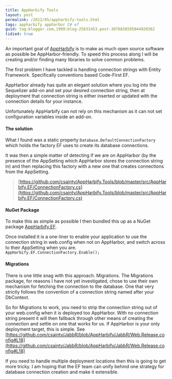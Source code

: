 ```yaml
---
title: AppHarbify Tools
layout: post
permalink: /2012/05/appharbify-tools.html
tags: appharbify appharbor C# ef
guid: tag:blogger.com,1999:blog-25631453.post-3076838595044920362
tidied: true
---
```



An important goal of [AppHarbify](http://appharbify.com) is to make as much open source software as possible be AppHarbor-friendly. To speed this process along I will be creating and/or finding many libraries to solve common problems.  

The first problem I have tackled is handling connection strings with Entity Framework. Specifically conventions based Code-First EF.  

AppHarbor already has quite an elegant solution where you log into the Sequelizer add-on and set your desired connection string, then at deployment that connection string is either inserted or updated with the connection details for your instance.  

Unfortunately AppHarbify can not rely on this mechanism as it can not set configuration variables inside an add-on.  

#### The solution

What I found was a static property `Database.DefaultConnectionFactory` which holds the factory EF uses to create its database connections.  

It was then a simple matter of detecting if we are on AppHarbor (by the presence of the AppSetting which AppHarbor stores the connection string in) and then replacing this factory with a new one that creates connections from the AppSetting.  

> [https://github.com/csainty/AppHarbify.Tools/blob/master/src/AppHarbify.EF/ConnectionFactory.cs](https://github.com/csainty/AppHarbify.Tools/blob/master/src/AppHarbify.EF/ConnectionFactory.cs)  

#### NuGet Package

To make this as simple as possible I then bundled this up as a NuGet package [AppHarbify.EF](http://nuget.org/packages/AppHarbify.EF).  

Once installed it is a one-liner to enable your application to use the connection string in web.config when not on AppHarbor, and switch across to their AppSetting when you are.  
 `AppHarbify.EF.ConnectionFactory.Enable();`

#### Migrations

There is one little snag with this approach. Migrations. The Migrations package, for reasons I have not yet investigated, chose to use their own mechanism for fetching the connection to the database. One that very strictly follows the convention of a connection string named after your DbContext.  

So for Migrations to work, you need to strip the connection string out of your web.config when it is deployed too AppHarbor. With no connection string present it will then fallback through other means of creating the connection and settle on one that works for us. If AppHarbor is your only deployment target, this is simple. See [https://github.com/csainty/JabbR/blob/AppHarbify/JabbR/Web.Release.config#L18](https://github.com/csainty/JabbR/blob/AppHarbify/JabbR/Web.Release.config#L18)  

If you need to handle multiple deployment locations then this is going to get more tricky. I am hoping that the EF team can unify behind one strategy for database connection creation and make it extensible.  
